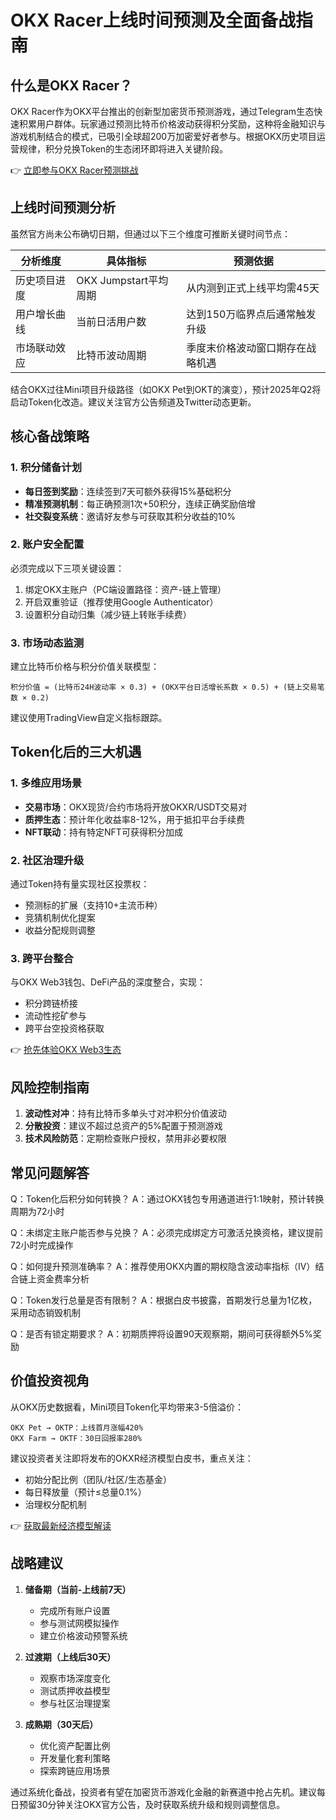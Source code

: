 # OKX Racer上线时间预测及全面备战指南

## 什么是OKX Racer？

OKX Racer作为OKX平台推出的创新型加密货币预测游戏，通过Telegram生态快速积累用户群体。玩家通过预测比特币价格波动获得积分奖励，这种将金融知识与游戏机制结合的模式，已吸引全球超200万加密爱好者参与。根据OKX历史项目运营规律，积分兑换Token的生态闭环即将进入关键阶段。

👉 [立即参与OKX Racer预测挑战](https://bit.ly/okx_welcome)

## 上线时间预测分析

虽然官方尚未公布确切日期，但通过以下三个维度可推断关键时间节点：

| 分析维度 | 具体指标 | 预测依据 |
|---------|----------|----------|
| 历史项目进度 | OKX Jumpstart平均周期 | 从内测到正式上线平均需45天 |
| 用户增长曲线 | 当前日活用户数 | 达到150万临界点后通常触发升级 |
| 市场联动效应 | 比特币波动周期 | 季度末价格波动窗口期存在战略机遇 |

结合OKX过往Mini项目升级路径（如OKX Pet到OKT的演变），预计2025年Q2将启动Token化改造。建议关注官方公告频道及Twitter动态更新。

## 核心备战策略

### 1. 积分储备计划
- **每日签到奖励**：连续签到7天可额外获得15%基础积分
- **精准预测机制**：每正确预测1次+50积分，连续正确奖励倍增
- **社交裂变系统**：邀请好友参与可获取其积分收益的10%

### 2. 账户安全配置
必须完成以下三项关键设置：
1. 绑定OKX主账户（PC端设置路径：资产-链上管理）
2. 开启双重验证（推荐使用Google Authenticator）
3. 设置积分自动归集（减少链上转账手续费）

### 3. 市场动态监测
建立比特币价格与积分价值关联模型：
```
积分价值 = (比特币24H波动率 × 0.3) + (OKX平台日活增长系数 × 0.5) + (链上交易笔数 × 0.2)
```
建议使用TradingView自定义指标跟踪。

## Token化后的三大机遇

### 1. 多维应用场景
- **交易市场**：OKX现货/合约市场将开放OKXR/USDT交易对
- **质押生态**：预计年化收益率8-12%，用于抵扣平台手续费
- **NFT联动**：持有特定NFT可获得积分加成

### 2. 社区治理升级
通过Token持有量实现社区投票权：
- 预测标的扩展（支持10+主流币种）
- 竞猜机制优化提案
- 收益分配规则调整

### 3. 跨平台整合
与OKX Web3钱包、DeFi产品的深度整合，实现：
- 积分跨链桥接
- 流动性挖矿参与
- 跨平台空投资格获取

👉 [抢先体验OKX Web3生态](https://bit.ly/okx_welcome)

## 风险控制指南

1. **波动性对冲**：持有比特币多单头寸对冲积分价值波动
2. **分散投资**：建议不超过总资产的5%配置于预测游戏
3. **技术风险防范**：定期检查账户授权，禁用非必要权限

## 常见问题解答

Q：Token化后积分如何转换？
A：通过OKX钱包专用通道进行1:1映射，预计转换周期为72小时

Q：未绑定主账户能否参与兑换？
A：必须完成绑定方可激活兑换资格，建议提前72小时完成操作

Q：如何提升预测准确率？
A：推荐使用OKX内置的期权隐含波动率指标（IV）结合链上资金费率分析

Q：Token发行总量是否有限制？
A：根据白皮书披露，首期发行总量为1亿枚，采用动态销毁机制

Q：是否有锁定期要求？
A：初期质押将设置90天观察期，期间可获得额外5%奖励

## 价值投资视角

从OKX历史数据看，Mini项目Token化平均带来3-5倍溢价：
```
OKX Pet → OKTP：上线首月涨幅420%
OKX Farm → OKTF：30日回报率280%
```
建议投资者关注即将发布的OKXR经济模型白皮书，重点关注：
- 初始分配比例（团队/社区/生态基金）
- 每日释放量（预计≤总量0.1%）
- 治理权分配机制

👉 [获取最新经济模型解读](https://bit.ly/okx_welcome)

## 战略建议

1. **储备期（当前-上线前7天）**
   - 完成所有账户设置
   - 参与测试网模拟操作
   - 建立价格波动预警系统

2. **过渡期（上线后30天）**
   - 观察市场深度变化
   - 测试质押收益模型
   - 参与社区治理提案

3. **成熟期（30天后）**
   - 优化资产配置比例
   - 开发量化套利策略
   - 探索跨链应用场景

通过系统化备战，投资者有望在加密货币游戏化金融的新赛道中抢占先机。建议每日预留30分钟关注OKX官方公告，及时获取系统升级和规则调整信息。